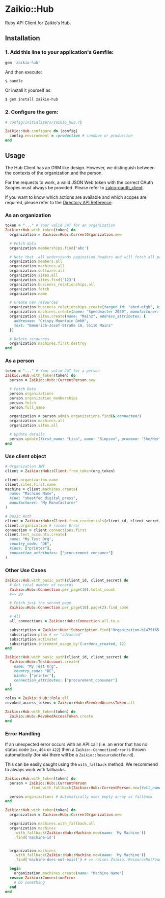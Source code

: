 # Zaikio::Hub

Ruby API Client for Zaikio's Hub.

## Installation

### 1. Add this line to your application's Gemfile:

```ruby
gem 'zaikio-hub'
```

And then execute:
```bash
$ bundle
```

Or install it yourself as:
```bash
$ gem install zaikio-hub
```

### 2. Configure the gem:

```rb
# config/initializers/zaikio_hub.rb

Zaikio::Hub.configure do |config|
  config.environment = :production # sandbox or production
end
```


## Usage

The Hub Client has an ORM like design. However, we distinguish between the contexts of the organization and the person.

For the requests to work, a valid JSON Web token with the correct OAuth Scopes must always be provided. Please refer to [zakio-oauth_client](https://github.com/zaikio/zaikio-oauth_client).

If you want to know which actions are available and which scopes are required, please refer to the [Directory API Reference](https://docs.zaikio.com/api/directory/directory.html).

### As an organization

```rb
token = "..." # Your valid JWT for an organization
Zaikio::Hub.with_token(token) do
  organization = Zaikio::Hub::CurrentOrganization.new

  # Fetch data
  organization.memberships.find('abc')

  # Note that .all understands pagination headers and will fetch all pages
  organization.members.all
  organization.machines.all
  organization.software.all
  organization.sites.all
  organization.sites.find('123')
  organization.business_relationships.all
  organization.fetch
  organization.name

  # Create new resources
  organization.business_relationships.create(target_id: "abcd-efgh", kind: "printer", reference: "a-123")
  organization.machines.create(name: "Speedmaster 2020", manufacturer: "heidelberg", kind: "sheetfed_digital_press", serial_number: "HDB1337", site_id: "d6308910-f5ae-58c0-aba7-d099947845c6")
  organization.sites.create(name: "Mainz", address_attributes: {
    addressee: "Crispy Mountain GmbH",
    text: "Emmerich-Josef-Straße 1A, 55116 Mainz"
  })

  # Delete resources
  organization.machines.first.destroy
end
```

### As a person

```rb
token = "..." # Your valid JWT for a person
Zaikio::Hub.with_token(token) do
  person = Zaikio::Hub::CurrentPerson.new

  # Fetch Data
  person.organizations
  person.organization_memberships
  person.fetch
  person.full_name

  organization = person.admin_organizations.find(&:connected?)
  organization.machines.all
  organization.sites.all

  # Update details
  person.update(first_name: "Lisa", name: "Simpson", pronoun: "She/Her")
end
```

### Use client object

```rb
# Organization JWT
client = Zaikio::Hub::Client.from_token(org_token)

client.organization.name
client.sites.first.name
machine = client.machines.create(
  name: "Machine Name",
  kind: "sheetfed_digital_press",
  manufacturer: "My Manufacturer"
)

# Basic Auth
client = Zaikio::Hub::Client.from_credentials(client_id, client_secret)
client.organization # raises Error
connection = client.connections.first
client.test_accounts.create(
  name: "My Test Org",
  country_code: "DE",
  kinds: ["printer"],
  connection_attributes: ["procurement_consumer"]
)
```

### Other Use Cases

```rb
Zaikio::Hub.with_basic_auth(client_id, client_secret) do
  # Get total number of records
  Zaikio::Hub::Connection.per_page(10).total_count
  #=> 20

  # Fetch just the second page
  Zaikio::Hub::Connection.per_page(10).page(2).find_some

  # All
  all_connections = Zaikio::Hub::Connection.all.to_a

  subscription = Zaikio::Hub::Subscription.find("Organization-b1475f65-236c-58b8-96e1-e1778b43beb7")
  subscription.plan # => "advanced"
  subscription.activate!
  subscription.increment_usage_by!(:orders_created, 12)
end

Zaikio::Hub.with_basic_auth(client_id, client_secret) do
  Zaikio::Hub::TestAccount.create(
    name: "My Test Org",
    country_code: "DE",
    kinds: ["printer"],
    connection_attributes: ["procurement_consumer"]
  )
end

roles = Zaikio::Hub::Role.all
revoked_access_tokens = Zaikio::Hub::RevokedAccessToken.all

Zaikio::Hub.with_token(token) do
  Zaikio::Hub::RevokedAccessToken.create
end
```

### Error Handling

If an unexpected error occurs with an API call (i.e. an error that has no status code `2xx`, `404` or `422`) then a `Zaikio::ConnectionError` is thrown automatically (for `404` there will be a `Zaikio::ResourceNotFound`).

This can be easily caught using the `with_fallback` method. We recommend to always work with fallbacks.

```rb
Zaikio::Hub.with_token(token) do
  person = Zaikio::Hub::CurrentPerson
           .find_with_fallback(Zaikio::Hub::CurrentPerson.new(full_name: "Hello World"))

  person.organizations # Automatically uses empty array as fallback
end

Zaikio::Hub.with_token(token) do
  organization = Zaikio::Hub::CurrentOrganization.new

  organization.machines.with_fallback.all
  organization.machines
    .with_fallback(Zaikio::Hub::Machine.new(name: 'My Machine'))
    .find('machine-id')


  organization.machines
    .with_fallback(Zaikio::Hub::Machine.new(name: 'My Machine'))
    .find('machine-does-not-exist') # => raises Zaikio::ResourceNotFound

  begin
    organization.machines.create(name: "Machine Name")
  rescue Zaikio::ConnectionError
    # Do something
  end
end
```
